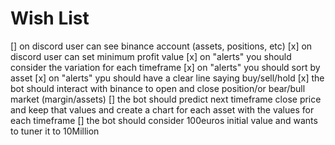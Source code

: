 # Wish List

[] on discord user can see binance account (assets, positions, etc)
[x] on discord user can set minimum profit value
[x] on "alerts" you should consider the variation for each timeframe
[x] on "alerts" you should sort by asset
[x] on "alerts" ypu should have a clear line saying buy/sell/hold
[x] the bot should interact with binance to open and close position/or bear/bull market (margin/assets)
[] the bot should predict next timeframe close price and keep that values and create a chart for each asset with the values for each timeframe
[] the bot should consider 100euros initial value and wants to tuner it to 10Million
